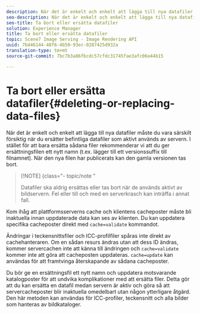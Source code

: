 ```yaml
---
description: När det är enkelt och enkelt att lägga till nya datafiler måste du vara särskilt försiktig när du ersätter befintliga datafiler som aktivt används av servern. I stället för att bara ersätta sådana filer rekommenderar vi att du ger ersättningsfilen ett nytt namn (t.ex. lägger till ett versionssuffix till filnamnet). När den nya filen har publicerats kan den gamla versionen tas bort.
seo-description: När det är enkelt och enkelt att lägga till nya datafiler måste du vara särskilt försiktig när du ersätter befintliga datafiler som aktivt används av servern. I stället för att bara ersätta sådana filer rekommenderar vi att du ger ersättningsfilen ett nytt namn (t.ex. lägger till ett versionssuffix till filnamnet). När den nya filen har publicerats kan den gamla versionen tas bort.
seo-title: Ta bort eller ersätta datafiler
solution: Experience Manager
title: Ta bort eller ersätta datafiler
topic: Scene7 Image Serving - Image Rendering API
uuid: 7b446144-48f6-4b50-93ec-0287425d932a
translation-type: tm+mt
source-git-commit: 7bc7b3a86fbcdc57cfdc31745fae3afc06e44b15

---
```



# Ta bort eller ersätta datafiler{#deleting-or-replacing-data-files}

När det är enkelt och enkelt att lägga till nya datafiler måste du vara särskilt försiktig när du ersätter befintliga datafiler som aktivt används av servern. I stället för att bara ersätta sådana filer rekommenderar vi att du ger ersättningsfilen ett nytt namn (t.ex. lägger till ett versionssuffix till filnamnet). När den nya filen har publicerats kan den gamla versionen tas bort.

>[!NOTE] {class=&quot;- topic/note &quot;
>
>Datafiler ska aldrig ersättas eller tas bort när de används aktivt av bildservern. Fel eller till och med en serverkrasch kan inträffa i annat fall.

Kom ihåg att plattformsserverns cache och klientens cacheposter måste bli inaktuella innan uppdaterade data kan ses av klienten. Du kan uppdatera specifika cacheposter direkt med `cache=validate` kommandot.

Ändringar i teckensnittsfiler och ICC-profilfiler spåras inte direkt av cachehanteraren. Om en sådan resurs ändras utan att dess ID ändras, kommer servercachen inte att känna till ändringen och `cache=validate` kommer inte att göra att cacheposten uppdateras. `cache=update` kan användas för att framtvinga återskapande av sådana cacheposter.

Du bör ge en ersättningsfil ett nytt namn och uppdatera motsvarande katalogposter för att undvika komplikationer med att ersätta filer. Detta gör att du kan ersätta en datafil medan servern är aktiv och göra så att servercacheposter blir inaktuella omedelbart utan någon ytterligare åtgärd. Den här metoden kan användas för ICC-profiler, teckensnitt och alla bilder som hanteras av bildkataloger.
